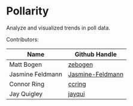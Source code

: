 # Pollarity

Analyze and visualized trends in poll data.

Contributors:

Name             | Github Handle
---------------- | ------------------
Matt Bogen       | [zebogen](https://github.com/zebogen)
Jasmine Feldmann | [Jasmine-Feldmann](https://github.com/Jasmine-Feldmann)
Connor Ring      | [ccring](https://github.com/ccring)
Jay Quigley      | [jayqui](https://github.com/jayqui)


